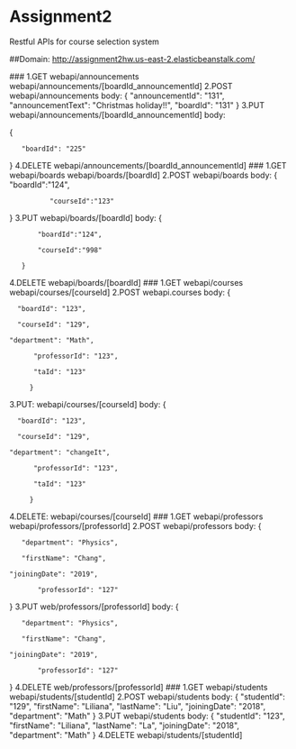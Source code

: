 # Assignment2
Restful APIs for course selection system
 
##Domain:  http://assignment2hw.us-east-2.elasticbeanstalk.com/

###<Announcement>
1.GET
  webapi/announcements
  webapi/announcements/[boardId_announcementId]
2.POST
  webapi/announcements
  body:
         {
	"announcementId": "131",
	"announcementText": "Christmas holiday!!",
	"boardId": "131"
       }
3.PUT
  webapi/announcements/[boardId_announcementId]
  body:
          
{
    	 
  	   "boardId": "225"

	  
}
4.DELETE
  webapi/announcements/[boardId_announcementId]
###<Board>
1.GET
  webapi/boards
  webapi/boards/[boardId]
2.POST
  webapi/boards
  body:
          {
   "boardId":"124",
  
              "courseId":"123"
}
3.PUT
  webapi/boards/[boardId]
  body:
       {
   
           "boardId":"124",
 
           "courseId":"998"

       }
4.DELETE
  webapi/boards/[boardId]
###<Course>
1.GET
  webapi/courses
  webapi/courses/[courseId]
2.POST
  webapi.courses
  body:
  	{
    
	  "boardId": "123",
    
	  "courseId": "129",
      
    "department": "Math",

          "professorId": "123",

          "taId": "123"

         }
3.PUT:
  webapi/courses/[courseId]
  body:
       {
    
	  "boardId": "123",
    
	  "courseId": "129",
      
    "department": "changeIt",

          "professorId": "123",

          "taId": "123"

         }
4.DELETE:
  webapi/courses/[courseId]
###<Professor>
1.GET
  webapi/professors
  webapi/professors/[professorId]
2.POST
  webapi/professors
  body:
         {
    
	   "department": "Physics",
    
	   "firstName": "Chang",
       
    "joiningDate": "2019",
 
           "professorId": "127"
         
}
3.PUT
  web/professors/[professorId]
  body:
       {
    
	   "department": "Physics",
    
	   "firstName": "Chang",
       
    "joiningDate": "2019",
 
           "professorId": "127"
         
}
4.DELETE
  web/professors/[professorId]
###<Student>
1.GET
  webapi/students
  webapi/students/[studentId]
2.POST
  webapi/students
   body:
       {
	"studentId": "129",
	"firstName": "Liliana",
	 "lastName": "Liu",
	 "joiningDate": "2018",
	 "department": "Math"
      }
3.PUT
  webapi/students
  body:
      {
	"studentId": "123",
	"firstName": "Liliana",
	 "lastName": "La",
	 "joiningDate": "2018",
	 "department": "Math"
      }
4.DELETE
  webapi/students/[studentId]

